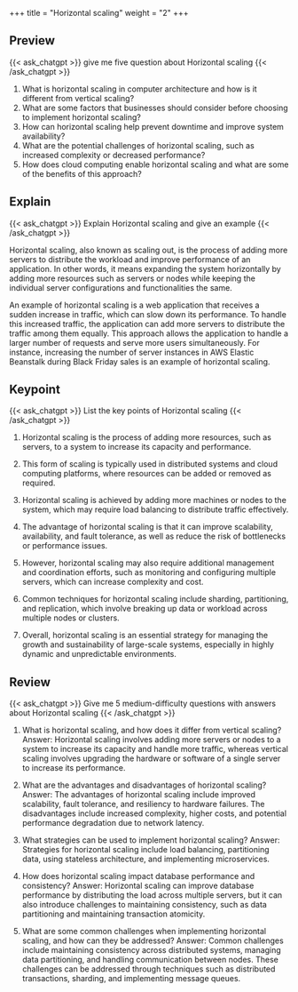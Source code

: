 +++
title = "Horizontal scaling"
weight = "2"
+++
## Preview
{{< ask_chatgpt >}}
give me five question about Horizontal scaling
{{< /ask_chatgpt >}}

1. What is horizontal scaling in computer architecture and how is it different from vertical scaling?
2. What are some factors that businesses should consider before choosing to implement horizontal scaling?
3. How can horizontal scaling help prevent downtime and improve system availability?
4. What are the potential challenges of horizontal scaling, such as increased complexity or decreased performance?
5. How does cloud computing enable horizontal scaling and what are some of the benefits of this approach?   

## Explain
{{< ask_chatgpt >}}
Explain Horizontal scaling and give an example
{{< /ask_chatgpt >}}

Horizontal scaling, also known as scaling out, is the process of adding more servers to distribute the workload and improve performance of an application. In other words, it means expanding the system horizontally by adding more resources such as servers or nodes while keeping the individual server configurations and functionalities the same. 

An example of horizontal scaling is a web application that receives a sudden increase in traffic, which can slow down its performance. To handle this increased traffic, the application can add more servers to distribute the traffic among them equally. This approach allows the application to handle a larger number of requests and serve more users simultaneously. For instance, increasing the number of server instances in AWS Elastic Beanstalk during Black Friday sales is an example of horizontal scaling.   

## Keypoint
{{< ask_chatgpt >}}
List the key points of Horizontal scaling
{{< /ask_chatgpt >}}

1. Horizontal scaling is the process of adding more resources, such as servers, to a system to increase its capacity and performance.

2. This form of scaling is typically used in distributed systems and cloud computing platforms, where resources can be added or removed as required.

3. Horizontal scaling is achieved by adding more machines or nodes to the system, which may require load balancing to distribute traffic effectively.

4. The advantage of horizontal scaling is that it can improve scalability, availability, and fault tolerance, as well as reduce the risk of bottlenecks or performance issues.

5. However, horizontal scaling may also require additional management and coordination efforts, such as monitoring and configuring multiple servers, which can increase complexity and cost.

6. Common techniques for horizontal scaling include sharding, partitioning, and replication, which involve breaking up data or workload across multiple nodes or clusters.

7. Overall, horizontal scaling is an essential strategy for managing the growth and sustainability of large-scale systems, especially in highly dynamic and unpredictable environments.   

## Review
{{< ask_chatgpt >}}
Give me 5 medium-difficulty questions with answers about Horizontal scaling
{{< /ask_chatgpt >}}

1. What is horizontal scaling, and how does it differ from vertical scaling?
Answer: Horizontal scaling involves adding more servers or nodes to a system to increase its capacity and handle more traffic, whereas vertical scaling involves upgrading the hardware or software of a single server to increase its performance.

2. What are the advantages and disadvantages of horizontal scaling?
Answer: The advantages of horizontal scaling include improved scalability, fault tolerance, and resiliency to hardware failures. The disadvantages include increased complexity, higher costs, and potential performance degradation due to network latency.

3. What strategies can be used to implement horizontal scaling?
Answer: Strategies for horizontal scaling include load balancing, partitioning data, using stateless architecture, and implementing microservices.

4. How does horizontal scaling impact database performance and consistency?
Answer: Horizontal scaling can improve database performance by distributing the load across multiple servers, but it can also introduce challenges to maintaining consistency, such as data partitioning and maintaining transaction atomicity.

5. What are some common challenges when implementing horizontal scaling, and how can they be addressed?
Answer: Common challenges include maintaining consistency across distributed systems, managing data partitioning, and handling communication between nodes. These challenges can be addressed through techniques such as distributed transactions, sharding, and implementing message queues.   

